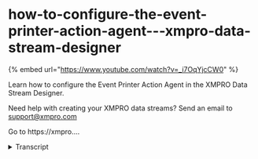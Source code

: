 # how-to-configure-the-event-printer-action-agent---xmpro-data-stream-designer
{% embed url="https://www.youtube.com/watch?v=_i7OqYjcCW0" %}



Learn how to configure the Event Printer Action Agent in the XMPRO Data Stream Designer. 

Need help with creating your XMPRO data streams? Send an email to support@xmpro.com 

Go to https://xmpro....
<details>
<summary>Transcript</summary>Learn how to configure the Event Printer Action Agent in the XMPRO Data Stream Designer. 

Need help with creating your XMPRO data streams? Send an email to support@xmpro.com 

Go to https://xmpro....
and we are going to do here is look at

how to set up and configure the event

vendor agent the event printer agent has

been designed to be used mainly for

debugging purposes it allows you to view

data that it receives from another agent

for example a single server context

provider you can either view the data in

a console or using the live view for

this example in an event simulator agent

has been added to the canvas and

configured to generate temperature

readings which will help us demonstrate

how the event printer agent works now go

to the toolbox and search for event

printer you will find it under action

agents click on the agent and drag it to

the canvas default name will be assigned

to this agent to rename the agent click

on the text and start typing click

somewhere else on the canvas now connect

the output in point of the first agent

to the input endpoint of the second and

click Save double-click on your agent

this agent doesn't require you to

configure any additional settings the

only thing you need to do is to make

sure that you're using the correct

collection if not select another

collection from the drop-down and click

apply I'm going to close this page

always make sure that your data stream

is saved to demonstrate how this agent

works I am going to run this stream by

clicking on publish and then I'm going

to view the data by clicking on live

view and selecting my event printer

agent from the list clicking save just

give it a second and you'll see data

start coming through you can expand this

page to see a larger view of the data

you
</details>